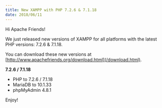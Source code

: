 ```yaml
---
title: New XAMPP with PHP 7.2.6 & 7.1.18
date: 2018/06/11
---
```


Hi Apache Friends!

We just released new versions of XAMPP for all platforms with the latest PHP versions: 7.2.6 & 7.1.18.

You can download these new versions at [http://www.apachefriends.org/download.html](/download.html).

**7.2.6 / 7.1.18**

- PHP to 7.2.6 / 7.1.18
- MariaDB to 10.1.33
- phpMyAdmin 4.8.1

Enjoy!
